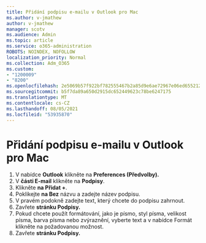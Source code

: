 ```yaml
---
title: Přidání podpisu e-mailu v Outlook pro Mac
ms.author: v-jmathew
author: v-jmathew
manager: scotv
ms.audience: Admin
ms.topic: article
ms.service: o365-administration
ROBOTS: NOINDEX, NOFOLLOW
localization_priority: Normal
ms.collection: Adm_O365
ms.custom:
- "1200009"
- "8200"
ms.openlocfilehash: 2e5069b57f922bf782555467b2a85d9e6ae72967e06ed655212e8574ed4c091b
ms.sourcegitcommit: b5f7da89a650d2915dc652449623c78be6247175
ms.translationtype: MT
ms.contentlocale: cs-CZ
ms.lasthandoff: 08/05/2021
ms.locfileid: "53935870"
---
```

# <a name="add-email-signature-in-outlook-for-mac"></a>Přidání podpisu e-mailu v Outlook pro Mac

1. V nabídce **Outlook** klikněte na **Preferences (Předvolby).**
2. V **části E-mail** klikněte na **Podpisy**.
3. Klikněte **na Přidat +**.
4. Poklikejte **na Bez** názvu a zadejte název podpisu.
5. V pravém podokně zadejte text, který chcete do podpisu zahrnout.
6. Zavřete **stránku Podpisy.**
7. Pokud chcete použít formátování, jako je písmo, styl písma, velikost písma, barva písma nebo zvýraznění, vyberte text a v nabídce Formát klikněte na požadovanou možnost.
8. Zavřete **stránku Podpisy.**

